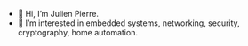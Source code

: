 - 👋 Hi, I’m Julien Pierre.
- 👀 I’m interested in embedded systems, networking, security, cryptography, home automation.
